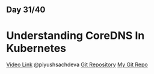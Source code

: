 ## Day 31/40
# Understanding CoreDNS In Kubernetes
[Video Link](https://www.youtube.com/watch?v=VcWpZoRAQXE)
@piyushsachdeva 
[Git Repository](https://github.com/piyushsachdeva/CKA-2024/)
[My Git Repo](https://github.com/sina14/40daysofkubernetes)

























